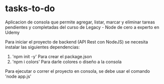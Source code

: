 # tasks-to-do
Aplicacion de consola que permite agregar, listar, marcar y eliminar tareas pendientes y completadas del curso de Legacy - Node de cero a experto en Udemy

Para iniciar el proyecto de backend (API Rest con NodeJS) se necesita instalar las siguientes dependencias:
1. 'npm init -y' Para crear el package.json
2. 'npm i colors' Para darle colores o diseño a la consola

Para ejecutar o correr el proyecto en consola, se debe usar el comando 'node app.js'